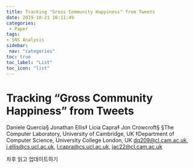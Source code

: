 ```yaml
---
title: Tracking "Gross Community Happiness" from Tweets
date: 2019-10-21 16:11:49
categories: 
 - Paper
tags: 
- SNS Analysis
sidebar:
 nav: "categories"
toc: true
toc_label: "List"
toc_icon: "list"
---
```


# Tracking “Gross Community Happiness” from Tweets
Daniele Quercia§ Jonathan Ellis‡ Licia Capra‡ Jon Crowcroft§
§The Computer Laboratory, University of Cambridge, UK
‡Department of Computer Science, University College London, UK
dq209@cl.cam.ac.uk, j.ellis@cs.ucl.ac.uk, l.capra@cs.ucl.ac.uk, jac22@cl.cam.ac.uk  

차후 읽고 업데이트하기